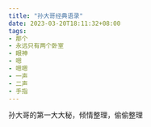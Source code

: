 ```yaml
---
title: "孙大哥经典语录"
date: 2023-03-20T18:11:32+08:00
tags:
- 那个
- 永远只有两个卧室
- 眼神
- 嗯
- 嗯嗯
- 一声
- 二声
- 手指
---
```



孙大哥的第一大大秘，倾情整理，偷偷整理




